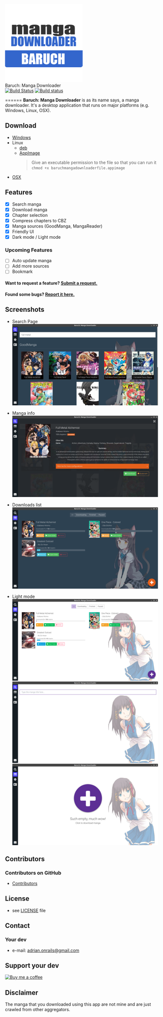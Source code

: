 ![search page](build/256x256.png "Search Page")  
Baruch: Manga Downloader  
[![Build Status](https://travis-ci.org/adrianonrails/manga-downloader.svg?branch=master)](https://travis-ci.org/adrianonrails/manga-downloader)
[![Build status](https://ci.appveyor.com/api/projects/status/kjcwn6xg1ljn8ml8?svg=true)](https://ci.appveyor.com/project/adrianonrails/manga-downloader)

======
**Baruch: Manga Downloader**  is as its name says, a manga downloader. It's a desktop application that runs on major platforms (e.g. Windows, Linux, OSX).

## Download
* [Windows](https://github.com/adrianonrails/manga-downloader/releases/download/v0.0.5/baruch-manga-downloader-setup-0.0.5.exe)
* Linux
    - [deb](https://github.com/adrianonrails/manga-downloader/releases/download/v0.0.5/baruch-manga-downloader_0.0.5_amd64.deb) 
    - [AppImage](https://github.com/adrianonrails/manga-downloader/releases/download/v0.0.5/baruch-manga-downloader-0.0.5-x86_64.AppImage)
        > Give an executable permission to the file so that you can run it  
        `chmod +x baruchmangadownloaderfile.appimage` 
* [OSX](https://github.com/adrianonrails/manga-downloader/releases/download/v0.0.5/baruch-manga-downloader-0.0.5.dmg)

## Features
- [x] Search manga
- [x] Download manga
- [x] Chapter selection
- [x] Compress chapters to CBZ
- [x] Manga sources (GoodManga, MangaReader)
- [x] Friendly UI
- [x] Dark mode / Light mode
### Upcoming Features
- [ ] Auto update manga
- [ ] Add more sources
- [ ] Bookmark
#### Want to request a feature? [Submit a request.](https://github.com/adrianonrails/manga-downloader/issues/new)
#### Found some bugs? [Report it here.](https://github.com/adrianonrails/manga-downloader/issues/new)

## Screenshots
- Search Page  
    ![search page](screenshots/searchpage.png "Search Page")

- Manga info  
    ![manga info](screenshots/mangainfo.png "Manga Info")

- Downloads list  
    ![downloads list](screenshots/downloadslist.png "Downloads list")

- Light mode  
    ![light mode downloads list](screenshots/lightmodedownloadslist.png "Light mode downloads list")
    ![light mode search page](screenshots/lightmodesearchpage.png "Light mode search page")
    ![light mode empty download](screenshots/lightmodeemptydownload.png "Light mode empty download")

## Contributors

### Contributors on GitHub
* [Contributors](https://github.com/adrianonrails/manga-downloader/graphs/contributors)

## License 
* see [LICENSE](https://github.com/adrianonrails/manga-downloader/blob/master/LICENSE) file

## Contact
### Your dev
* e-mail: adrian.onrails@gmail.com

## Support your dev
[![Buy me a coffee](https://az743702.vo.msecnd.net/cdn/kofi2.png?v=0)](https://ko-fi.com/S6S6EEF0)

## Disclaimer
The manga that you downloaded using this app are not mine and are just crawled from other aggregators.